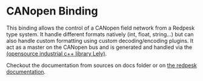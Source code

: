 # CANopen Binding

This binding allows the control of a CANopen field network from a Redpesk type system. It handle different formats natively (int, float, string...) but can also handle custom formatting using custom decoding/encoding plugins.
It act as a master on the CANopen bus and is generated and handled via the [(opensource industrial c++ library Lely)](https://opensource.lely.com/canopen/).

Checkout the documentation from sources on docs folder or on [the redpesk documentation](http://docs.redpesk.bzh/docs/en/master/apis-services/canopen/canopen_binding_doc.html).
